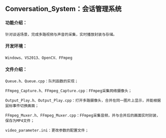 ## Conversation_System：会话管理系统


#### 功能介绍：

    针对谈话场景，完成多路视频与声音的采集，实时播放封装与存储。

#### 开发环境：

    Windows、VS2013、OpenCV、FFmpeg 

#### 文件介绍：

    Queue.h、Queue.cpp：队列函数的实现；

    FFmpeg_Capture.h、FFmpeg_Capture.cpp：FFmpeg采集网络摄像头；

    Output_Play.h、Output_Play.cpp：打开多路摄像头，合并在同一图片上显示，并能根据鼠标事件切换画面；

    FFmpeg_Muxer.h、FFmpeg_Muxer.cpp：FFmpeg采集音频，并与合并后的画面实时封装，保存为MP4文件；

    video_parameter.ini：更改参数的配置文件；
